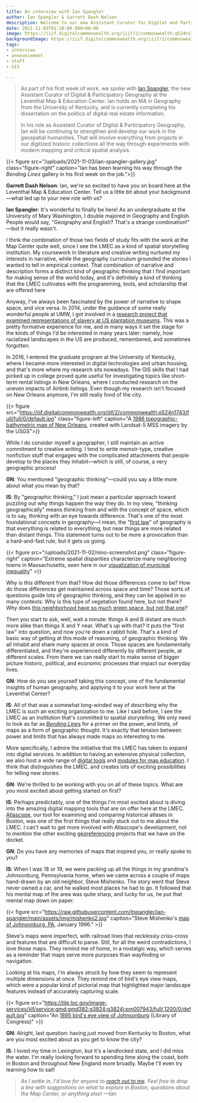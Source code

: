 ```yaml
---
title: An interview with Ian Spangler
author: Ian Spangler & Garrett Dash Nelson
description: Welcome to our new Assistant Curator for Digital and Participatory Geography!
date: 2021-11-03T01:30:00.000+00:00
image: https://iiif.digitalcommonwealth.org/iiif/2/commonwealth:q524n1743/661,702,8449,4015/full/0/default.jpg
backgroundImage: https://iiif.digitalcommonwealth.org/iiif/2/commonwealth:q524n1743/661,702,8449,4015/full/0/default.jpg
tags:
- interview
- announcement
- staff
- GIS

---
```

> As part of his first week of work, we spoke with [Ian Spangler](/about/people/ian-spangler), the new Assistant Curator of Digital & Participatory Geography at the Leventhal Map & Education Center. Ian holds an MA in Geography from the University of Kentucky, and is currently completing his dissertation on the politics of digital real estate information.
>
> In his role as Assistant Curator of Digital & Participatory Geography, Ian will be continuing to strengthen and develop our work in the geospatial humanities. That will involve everything from projects in our digitized historic collections all the way through experiments with modern mapping and critical spatial analysis.

{{<
figure src="/uploads/2021-11-03/ian-spangler-gallery.jpg" class="figure-right" caption="Ian has been learning his way through the _Bending Lines_ gallery in his first week on the job.">}}

**Garrett Dash Nelson**: Ian, we're so excited to have you on board here at the Leventhal Map & Education Center. Tell us a little bit about your background—what led up to your new role with us?

**Ian Spangler**: It's wonderful to finally be here! As an undergraduate at the University of Mary Washington, I double majored in Geography and English. People would say, "Geography and English? That's a strange combination!" —but it really wasn't.

I think the combination of those two fields of study fits with the work at the Map Center quite well, since I see the LMEC as a kind of spatial storytelling institution. My coursework in literature and creative writing nurtured my interests in narrative, while the geography curriculum grounded the stories I wanted to tell in empirical context. That combination of narrative and description forms a distinct kind of geographic thinking that I find important for making sense of the world today, and it's definitely a kind of thinking that the LMEC cultivates with the programming, tools, and scholarship that are offered here

Anyway, I've always been fascinated by the power of narrative to shape space, and vice versa. In 2014, under the guidance of some really wonderful people at UMW, I got involved in a [research project that examined representations of slavery at US plantation museums](https://www.umw.edu/news/2015/03/16/umw-team-examines-slavery-narratives/). This was a pretty formative experience for me, and in many ways it set the stage for the kinds of things I'd be interested in many years later: namely, how racialized landscapes in the US are produced, remembered, and sometimes forgotten.

In 2016, I entered the graduate program at the University of Kentucky, where I became more interested in digital technologies and urban housing, and that's more where my research sits nowadays. The GIS skills that I had picked up in college proved quite useful for investigating topics like short-term rental listings in New Orleans, where I conducted research on the uneven impacts of Airbnb listings. Even though my research isn't focused on New Orleans anymore, I'm still really fond of the city.

{{< figure
src="https://iiif.digitalcommonwealth.org/iiif/2/commonwealth:q524n1743/full/full/0/default.jpg"
class="figure-left"
caption="A [1986 topographic-bathymetric map of New Orleans](https://collections.leventhalmap.org/search/commonwealth:q524n173t), created with Landsat-5 MSS imagery by the USGS">}}

While I do consider myself a geographer, I still maintain an active commitment to creative writing. I tend to write memoir-type, creative nonfiction stuff that engages with the complicated attachments that people develop to the places they inhabit—which is still, of course, a very geographic process!

**GN**: You mentioned "geographic thinking"—could you say a little more about what you mean by that?

**IS**: By "geographic thinking," I just mean a particular approach toward puzzling out why things happen the way they do. In my view, "thinking geographically" means thinking from and with the concept of space, which is to say, thinking with an eye towards difference. That's one of the most foundational concepts in geography—I mean, the "[first law](https://en.wikipedia.org/wiki/Tobler%27s_first_law_of_geography)" of geography is that everything is related to everything, but near things are more related than distant things. This statement turns out to be more a provocation than a hard-and-fast rule, but it gets us going.

{{< figure src="/uploads/2021-11-02/nino-screenshot.png"
class="figure-right"
caption="Extreme spatial disparities characterize many neighboring towns in Massachusetts, seen here in our [visualization of municipal inequality](http://neighbors-in-name-only.glitch.me)" >}}

Why is this different from that? How did those differences come to be? How do those differences get maintained across space and time? Those sorts of questions guide lots of geographic thinking, and they can be applied in so many contexts: Why is this type of vegetation found here, but not there? Why does [this neighborhood have so much green space, but not that one](https://www.leventhalmap.org/articles/environmental-justice-exhibition-preview/)?

Then you start to ask, well, wait a minute: things A and B distant are much more alike than things X and Y near. What's up with that? It puts the "first law" into question, and now you're down a rabbit hole. That's a kind of basic way of getting at this mode of reasoning, of geographic thinking. We all inhabit and share many spaces at once. Those spaces are fundamentally differentiated, and they're experienced differently by different people, at different scales. From there we can really start to make sense of bigger picture historic, political, and economic processes that impact our everyday lives.

**GN**: How do you see yourself taking this concept, one of the fundamental insights of human geography, and applying it to your work here at the Leventhal Center?

**IS**: All of that was a somewhat long-winded way of describing why the LMEC is such an exciting organization to me. Like I said before, I see the LMEC as an institution that's committed to spatial storytelling. We only need to look as far as [_Bending Lines_](https://www.leventhalmap.org/digital-exhibitions/bending-lines/) for a primer on the power, and limits, of maps as a form of geographic thought. It's exactly that tension between power and limits that has always made maps so interesting to me.

More specifically, I admire the initiative that the LMEC has taken to expand into digital services. In addition to having an extensive physical collection, we also host a wide range of [digital tools](https://www.leventhalmap.org/projects/digital-projects/) and [modules for map education](https://www.leventhalmap.org/education/k12/teach-it-yourself/). I think that distinguishes the LMEC, and creates lots of exciting possibilities for telling new stories.

**GN**: We're thrilled to be working with you on all of these topics. What are _you_ most excited about getting started on first?

**IS**: Perhaps predictably, one of the things I'm most excited about is diving into the amazing digital mapping tools that are on offer here at the LMEC. [Atlascope](https://atlascope.leventhalmap.org), our tool for examining and comparing historical atlases in Boston, was one of the first things that really stuck out to me about the LMEC. I can't wait to get more involved with Atlascope's development, not to mention the other exciting [georeferencing](https://cartinal.leventhalmap.org/guides/georeference.html) projects that we have on the docket.

**GN**: Do you have any memories of maps that inspired you, or really spoke to you?

**IS**: When I was 18 or 19, we were packing up all the things in my grandma's Johnsonburg, Pennsylvania home, when we came across a couple of maps hand-drawn by an old neighbor, Steve Mishenko. The story went that Steve never owned a car, and he walked most places he had to go. It followed that his mental map of the area was quite sharp, and lucky for us, he put that mental map down on paper.

{{< figure src="https://raw.githubusercontent.com/itspangler/ian-spangler/main/assets/img/mishenko2.jpg" caption="Steve Mishenko's [map of Johnsonburg, PA](https://github.com/itspangler/ian-spangler/blob/main/assets/img/mishenko2.jpg), January 1996." >}}

Steve's maps were imperfect, with railroad lines that recklessly criss-cross and features that are difficult to parse. Still, for all the weird contradictions, I love those maps. They remind me of home, in a nostalgic way, which serves as a reminder that maps serve more purposes than wayfinding or navigation.

Looking at his maps, I'm always struck by how they seem to represent multiple dimensions at once. They remind me of bird's eye view maps, which were a popular kind of pictorial map that highlighted major landscape features instead of accurately capturing scale.

{{< figure src="https://tile.loc.gov/image-services/iiif/service:gmd:gmd382:g3824:g3824j:pm007943/full/,1200/0/default.jpg" caption="An [1895 bird's eye view of Johnsonburg](http://hdl.loc.gov/loc.gmd/g3824j.pm007943) (Library of Congress)" >}}

**GN**: Alright, last question: having just moved from Kentucky to Boston, what are you most excited about as you get to know the city?

**IS**: I loved my time in Lexington, but it's a landlocked state, and I did miss the water. I'm really looking forward to spending time along the coast, both in Boston and throughout New England more broadly. Maybe I'll even try learning how to sail!

> _As I settle in, I'd love for anyone to [reach out to me](mailto:ispangler@leventhalmap.org). Feel free to drop a line with suggestions on what to explore in Boston, questions about the Map Center, or anything else! —Ian_